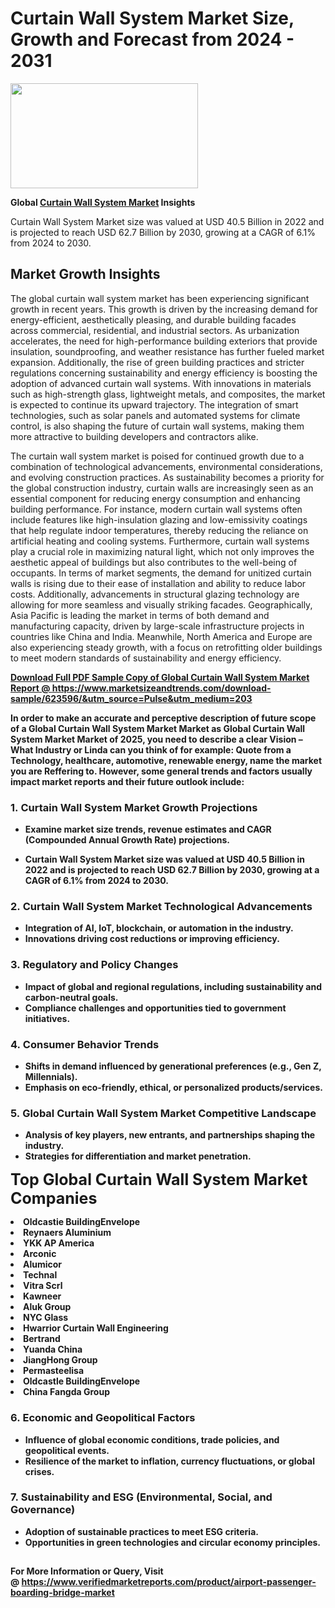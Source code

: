 <H1>Curtain Wall System Market Size, Growth and Forecast from 2024 - 2031</H1><img class="aligncenter size-medium wp-image-584254" src="https://thirdeyenews.in/wp-content/uploads/2024/09/Global-Market-Research-300x168.jpeg" alt="" width="300" height="168" /><p><strong>Global&nbsp;<a href="https://www.marketsizeandtrends.com/download-sample/623596/&amp;utm_source=Pulse&amp;utm_medium=203">Curtain Wall System Market</a> Insights</strong></p><p>Curtain Wall System Market size was valued at USD 40.5 Billion in 2022 and is projected to reach USD 62.7 Billion by 2030, growing at a CAGR of 6.1% from 2024 to 2030.</p><p><h2>Market Growth Insights</h2> <p>The global curtain wall system market has been experiencing significant growth in recent years. This growth is driven by the increasing demand for energy-efficient, aesthetically pleasing, and durable building facades across commercial, residential, and industrial sectors. As urbanization accelerates, the need for high-performance building exteriors that provide insulation, soundproofing, and weather resistance has further fueled market expansion. Additionally, the rise of green building practices and stricter regulations concerning sustainability and energy efficiency is boosting the adoption of advanced curtain wall systems. With innovations in materials such as high-strength glass, lightweight metals, and composites, the market is expected to continue its upward trajectory. The integration of smart technologies, such as solar panels and automated systems for climate control, is also shaping the future of curtain wall systems, making them more attractive to building developers and contractors alike.</p> <p><strong><a href="#"></a></strong></p> <p>The curtain wall system market is poised for continued growth due to a combination of technological advancements, environmental considerations, and evolving construction practices. As sustainability becomes a priority for the global construction industry, curtain walls are increasingly seen as an essential component for reducing energy consumption and enhancing building performance. For instance, modern curtain wall systems often include features like high-insulation glazing and low-emissivity coatings that help regulate indoor temperatures, thereby reducing the reliance on artificial heating and cooling systems. Furthermore, curtain wall systems play a crucial role in maximizing natural light, which not only improves the aesthetic appeal of buildings but also contributes to the well-being of occupants. In terms of market segments, the demand for unitized curtain walls is rising due to their ease of installation and ability to reduce labor costs. Additionally, advancements in structural glazing technology are allowing for more seamless and visually striking facades. Geographically, Asia Pacific is leading the market in terms of both demand and manufacturing capacity, driven by large-scale infrastructure projects in countries like China and India. Meanwhile, North America and Europe are also experiencing steady growth, with a focus on retrofitting older buildings to meet modern standards of sustainability and energy efficiency.</p> <p><strong><a href="#"></p><p><span class=""><strong>Download Full PDF Sample Copy of Global Curtain Wall System Market Report</strong> @ <a href="https://www.marketsizeandtrends.com/download-sample/623596/&amp;utm_source=Pulse&amp;utm_medium=203" target="_blank">https://www.marketsizeandtrends.com/download-sample/623596/&amp;utm_source=Pulse&amp;utm_medium=203</a></span></p><p>In order to make an accurate and perceptive description of future scope of a Global&nbsp;Curtain Wall System Market Market as Global&nbsp;Curtain Wall System Market Market of 2025, you need to describe a clear Vision &ndash; What Industry or Linda can you think of for example: Quote from a Technology, healthcare, automotive, renewable energy, name the market you are Reffering to. However, some general trends and factors usually impact market reports and their future outlook include:</p><h3>1.&nbsp;<strong>Curtain Wall System Market Growth Projections</strong></h3><ul><li>Examine market size trends, revenue estimates and CAGR (Compounded Annual Growth Rate) projections.</li><li><p>Curtain Wall System Market size was valued at USD 40.5 Billion in 2022 and is projected to reach USD 62.7 Billion by 2030, growing at a CAGR of 6.1% from 2024 to 2030.</p></li></ul><h3>2.&nbsp;<strong>Curtain Wall System Market Technological Advancements</strong></h3><ul><li>Integration of AI, IoT, blockchain, or automation in the industry.</li><li>Innovations driving cost reductions or improving efficiency.</li></ul><h3>3.&nbsp;<strong>Regulatory and Policy Changes</strong></h3><ul><li>Impact of global and regional regulations, including sustainability and carbon-neutral goals.</li><li>Compliance challenges and opportunities tied to government initiatives.</li></ul><h3>4.&nbsp;<strong>Consumer Behavior Trends</strong></h3><ul><li>Shifts in demand influenced by generational preferences (e.g., Gen Z, Millennials).</li><li>Emphasis on eco-friendly, ethical, or personalized products/services.</li></ul><h3>5.&nbsp;<strong>Global Curtain Wall System Market Competitive Landscape</strong></h3><ul><li>Analysis of key players, new entrants, and partnerships shaping the industry.</li><li>Strategies for differentiation and market penetration.</li></ul><p data-pm-slice="1 1 []"><span style="color: inherit; font-family: inherit; font-size: 25px;">Top Global Curtain Wall System Market Companies</span></p><div class="" data-test-id=""><p><li>Oldcastie BuildingEnvelope</li><li> Reynaers Aluminium</li><li> YKK AP America</li><li> Arconic</li><li> Alumicor</li><li> Technal</li><li> Vitra Scrl</li><li> Kawneer</li><li> Aluk Group</li><li> NYC Glass</li><li> Hwarrior Curtain Wall Engineering</li><li> Bertrand</li><li> Yuanda China</li><li> JiangHong Group</li><li> Permasteelisa</li><li> Oldcastle BuildingEnvelope</li><li> China Fangda Group</li></p></div><h3>6.&nbsp;<strong>Economic and Geopolitical Factors</strong></h3><ul><li>Influence of global economic conditions, trade policies, and geopolitical events.</li><li>Resilience of the market to inflation, currency fluctuations, or global crises.</li></ul><h3>7.&nbsp;<strong>Sustainability and ESG (Environmental, Social, and Governance)</strong></h3><ul><li>Adoption of sustainable practices to meet ESG criteria.</li><li>Opportunities in green technologies and circular economy principles.</li></ul><h2><strong style="font-size: 14px;">For More Information or Query, Visit @&nbsp;</strong><a style="background-color: #ffffff; font-size: 14px;" href="https://www.marketsizeandtrends.com/report/curtain-wall-system-market/" target="_blank">https://www.verifiedmarketreports.com/product/airport-passenger-boarding-bridge-market</a></h2>
